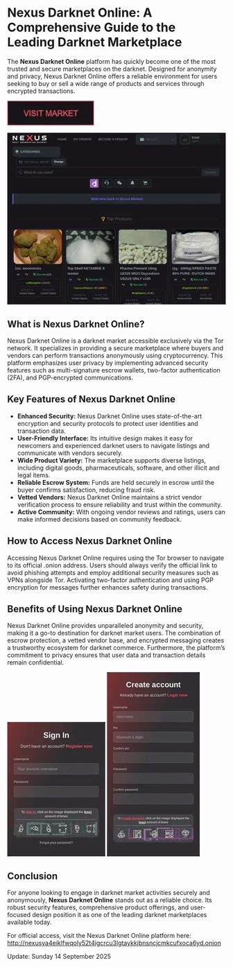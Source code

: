 # Nexus Darknet Online: A Comprehensive Guide to the Leading Darknet Marketplace

The **Nexus Darknet Online** platform has quickly become one of the most trusted and secure marketplaces on the darknet. Designed for anonymity and privacy, Nexus Darknet Online offers a reliable environment for users seeking to buy or sell a wide range of products and services through encrypted transactions.

[<img src="/misc/restore.webp" width="200">](http://nexusya4eiklfwqoly52t4igcrcu3lgtaykkjbnsncjcmkcufxoca6yd.onion)

<a href="http://nexusya4eiklfwqoly52t4igcrcu3lgtaykkjbnsncjcmkcufxoca6yd.onion"><img src="/misc/picture.webp" alt="image" style="max-width: 100%;"></a>


## What is Nexus Darknet Online?

Nexus Darknet Online is a darknet market accessible exclusively via the Tor network. It specializes in providing a secure marketplace where buyers and vendors can perform transactions anonymously using cryptocurrency. This platform emphasizes user privacy by implementing advanced security features such as multi-signature escrow wallets, two-factor authentication (2FA), and PGP-encrypted communications.

## Key Features of Nexus Darknet Online

- **Enhanced Security:** Nexus Darknet Online uses state-of-the-art encryption and security protocols to protect user identities and transaction data.
- **User-Friendly Interface:** Its intuitive design makes it easy for newcomers and experienced darknet users to navigate listings and communicate with vendors securely.
- **Wide Product Variety:** The marketplace supports diverse listings, including digital goods, pharmaceuticals, software, and other illicit and legal items.
- **Reliable Escrow System:** Funds are held securely in escrow until the buyer confirms satisfaction, reducing fraud risk.
- **Vetted Vendors:** Nexus Darknet Online maintains a strict vendor verification process to ensure reliability and trust within the community.
- **Active Community:** With ongoing vendor reviews and ratings, users can make informed decisions based on community feedback.

## How to Access Nexus Darknet Online

Accessing Nexus Darknet Online requires using the Tor browser to navigate to its official .onion address. Users should always verify the official link to avoid phishing attempts and employ additional security measures such as VPNs alongside Tor. Activating two-factor authentication and using PGP encryption for messages further enhances safety during transactions.

## Benefits of Using Nexus Darknet Online

Nexus Darknet Online provides unparalleled anonymity and security, making it a go-to destination for darknet market users. The combination of escrow protection, a vetted vendor base, and encrypted messaging creates a trustworthy ecosystem for darknet commerce. Furthermore, the platform’s commitment to privacy ensures that user data and transaction details remain confidential.

<a href="http://nexusya4eiklfwqoly52t4igcrcu3lgtaykkjbnsncjcmkcufxoca6yd.onion"><img src="/misc/final.webp" style="max-width: 100%;"></a>
<a href="http://nexusya4eiklfwqoly52t4igcrcu3lgtaykkjbnsncjcmkcufxoca6yd.onion"><img src="/misc/archive.webp" style="max-width: 100%;"></a>

## Conclusion

For anyone looking to engage in darknet market activities securely and anonymously, **Nexus Darknet Online** stands out as a reliable choice. Its robust security features, comprehensive product offerings, and user-focused design position it as one of the leading darknet marketplaces available today.

For official access, visit the Nexus Darknet Online platform here: http://nexusya4eiklfwqoly52t4igcrcu3lgtaykkjbnsncjcmkcufxoca6yd.onion

Update:  Sunday 14 September 2025